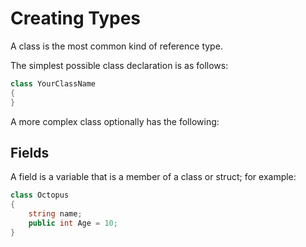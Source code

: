 # Creating Types

A class is the most common kind of reference type.

The simplest possible class declaration is as follows:

```cs
class YourClassName
{
}
```

A more complex class optionally has the following:

## Fields

A field is a variable that is a member of a class or struct; for example:

```cs
class Octopus
{
    string name;
    public int Age = 10;
}
```
